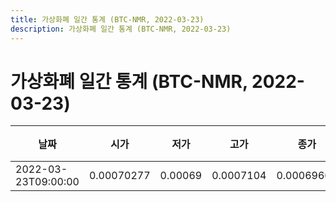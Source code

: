 ```yaml
---
title: 가상화폐 일간 통계 (BTC-NMR, 2022-03-23)
description: 가상화폐 일간 통계 (BTC-NMR, 2022-03-23)
---
```


가상화폐 일간 통계 (BTC-NMR, 2022-03-23)
===

|날짜|시가|저가|고가|종가|비고|
|--|--|--|--|--|--|
|2022-03-23T09:00:00|0.00070277|0.00069|0.0007104|0.00069669|    |
